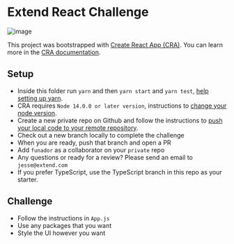 # Extend React Challenge

![image](https://user-images.githubusercontent.com/112627/133835872-47ed1c6d-9c48-4f4b-9426-a847eca82437.png)

This project was bootstrapped with [Create React App (CRA)](https://github.com/facebook/create-react-app). You can learn more in the [CRA documentation](https://facebook.github.io/create-react-app/docs/getting-started).

## Setup

- Inside this folder run `yarn` and then `yarn start` and `yarn test`, [help setting up yarn](https://classic.yarnpkg.com/en/docs/install).
- CRA requires `Node 14.0.0 or later version`, instructions to [change your node version](https://stackoverflow.com/questions/53785383/how-to-change-node-version-with-nvm/53785482).
- Create a new private repo on Github and follow the instructions to [push your local code to your remote repository](https://docs.github.com/en/get-started/using-git/pushing-commits-to-a-remote-repository).
- Check out a new branch locally to complete the challenge
- When you are ready, push that branch and open a PR
- Add `funador` as a collaborator on your `private` repo
- Any questions or ready for a review? Please send an email to `jesse@extend.com`
- If you prefer TypeScript, use the TypeScript branch in this repo as your starter.

## Challenge

- Follow the instructions in `App.js`
- Use any packages that you want
- Style the UI however you want
